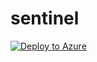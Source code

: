 # sentinel

[![Deploy to Azure](https://aka.ms/deploytoazurebutton)](https://portal.azure.com/#create/Microsoft.Template/uri/https%3A%2F%2Fraw.githubusercontent.com%2Fkvamsi82%2Fsentinel%2Fmain%2Fazuredeploy.json)
